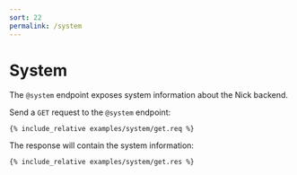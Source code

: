 ```yaml
---
sort: 22
permalink: /system
---
```


# System

The `@system` endpoint exposes system information about the Nick backend.

Send a `GET` request to the `@system` endpoint:

```
{% include_relative examples/system/get.req %}
```

The response will contain the system information:

```
{% include_relative examples/system/get.res %}
```
